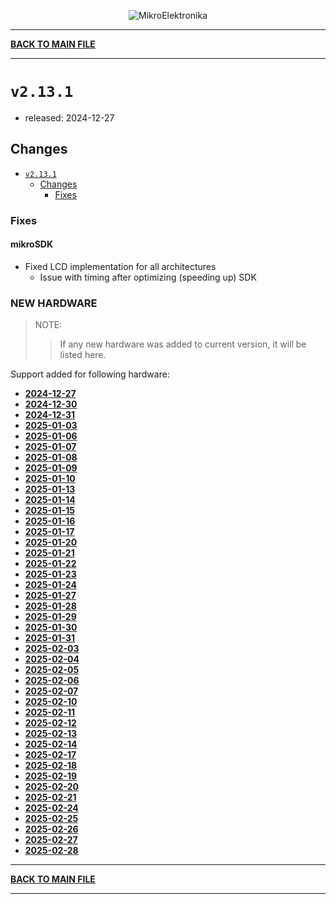 <p align="center">
  <img src="http://www.mikroe.com/img/designs/beta/logo_small.png?raw=true" alt="MikroElektronika"/>
</p>

---

**[BACK TO MAIN FILE](../../changelog.md)**

---

# `v2.13.1`

+ released: 2024-12-27

## Changes

+ [`v2.13.1`](#v2131)
  + [Changes](#changes)
    + [Fixes](#fixes)

### Fixes

#### mikroSDK

+ Fixed LCD implementation for all architectures
  + Issue with timing after optimizing (speeding up) SDK

### NEW HARDWARE

> NOTE:
>> If any new hardware was added to current version, it will be listed here.

Support added for following hardware:

+ **[2024-12-27](./new_hw/2024-12-27.md)**
+ **[2024-12-30](./new_hw/2024-12-30.md)**
+ **[2024-12-31](./new_hw/2024-12-31.md)**
+ **[2025-01-03](./new_hw/2025-01-03.md)**
+ **[2025-01-06](./new_hw/2025-01-06.md)**
+ **[2025-01-07](./new_hw/2025-01-07.md)**
+ **[2025-01-08](./new_hw/2025-01-08.md)**
+ **[2025-01-09](./new_hw/2025-01-09.md)**
+ **[2025-01-10](./new_hw/2025-01-10.md)**
+ **[2025-01-13](./new_hw/2025-01-13.md)**
+ **[2025-01-14](./new_hw/2025-01-14.md)**
+ **[2025-01-15](./new_hw/2025-01-15.md)**
+ **[2025-01-16](./new_hw/2025-01-16.md)**
+ **[2025-01-17](./new_hw/2025-01-17.md)**
+ **[2025-01-20](./new_hw/2025-01-20.md)**
+ **[2025-01-21](./new_hw/2025-01-21.md)**
+ **[2025-01-22](./new_hw/2025-01-22.md)**
+ **[2025-01-23](./new_hw/2025-01-23.md)**
+ **[2025-01-24](./new_hw/2025-01-24.md)**
+ **[2025-01-27](./new_hw/2025-01-27.md)**
+ **[2025-01-28](./new_hw/2025-01-28.md)**
+ **[2025-01-29](./new_hw/2025-01-29.md)**
+ **[2025-01-30](./new_hw/2025-01-30.md)**
+ **[2025-01-31](./new_hw/2025-01-31.md)**
+ **[2025-02-03](./new_hw/2025-02-03.md)**
+ **[2025-02-04](./new_hw/2025-02-04.md)**
+ **[2025-02-05](./new_hw/2025-02-05.md)**
+ **[2025-02-06](./new_hw/2025-02-06.md)**
+ **[2025-02-07](./new_hw/2025-02-07.md)**
+ **[2025-02-10](./new_hw/2025-02-10.md)**
+ **[2025-02-11](./new_hw/2025-02-11.md)**
+ **[2025-02-12](./new_hw/2025-02-12.md)**
+ **[2025-02-13](./new_hw/2025-02-13.md)**
+ **[2025-02-14](./new_hw/2025-02-14.md)**
+ **[2025-02-17](./new_hw/2025-02-17.md)**
+ **[2025-02-18](./new_hw/2025-02-18.md)**
+ **[2025-02-19](./new_hw/2025-02-19.md)**
+ **[2025-02-20](./new_hw/2025-02-20.md)**
+ **[2025-02-21](./new_hw/2025-02-21.md)**
+ **[2025-02-24](./new_hw/2025-02-24.md)**
+ **[2025-02-25](./new_hw/2025-02-25.md)**
+ **[2025-02-26](./new_hw/2025-02-26.md)**
+ **[2025-02-27](./new_hw/2025-02-27.md)**
+ **[2025-02-28](./new_hw/2025-02-28.md)**

---

**[BACK TO MAIN FILE](../../changelog.md)**

---
